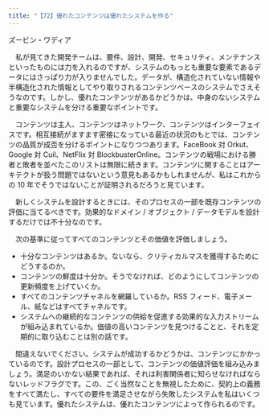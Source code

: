 ```yaml
---
title: "【72】優れたコンテンツは優れたシステムを作る"
---
```



ズービン・ワディア


　私が見てきた開発チームは、要件、設計、開発、セキュリティ、メンテナンスといったものには力を入れるのですが、システムのもっとも重要な要素であるデータにはさっぱり力が入りませんでした。データが、構造化されていない情報や半構造化された情報としてやり取りされるコンテンツベースのシステムでさえそうなのです。しかし、優れたコンテンツがあるかどうかは、中身のないシステムと重要なシステムを分ける重要なポイントです。

　コンテンツは主人、コンテンツはネットワーク、コンテンツはインターフェイスです。相互接続がますます密接になっている最近の状況のもとでは、コンテンツの品質が成否を分けるポイントになりつつあります。FaceBook 対 Orkut、Google 対 Cuil、NetFlix 対 BlockbusterOnline。コンテンツの戦場における勝者と敗者を並べたこのリストは無限に続きます。コンテンツに関することはアーキテクトが扱う問題ではないという意見もあるかもしれませんが、私はこれからの 10 年でそうではないことが証明されるだろうと見ています。

　新しくシステムを設計するときには、そのプロセスの一部を既存コンテンツの評価に当てるべきです。効果的なドメイン / オブジェクト / データモデルを設計するだけでは不十分なのです。

　次の基準に従ってすべてのコンテンツとその価値を評価しましょう。

  - 十分なコンテンツはあるか。ないなら、クリティカルマスを獲得するためにどうするのか。
  - コンテンツの鮮度は十分か。そうでなければ、どのようにしてコンテンツの更新頻度を上げていくか。
  - すべてのコンテンツチャネルを網羅しているか。RSS フィード、電子メール、紙などはすべてチャネルです。
  - システムへの継続的なコンテンツの供給を促進する効果的な入力ストリームが組み込まれているか。価値の高いコンテンツを見つけることと、それを定期的に取り込むことは別の話です。

　間違えないでください。システムが成功するかどうかは、コンテンツにかかっているのです。設計プロセスの一部として、コンテンツの価値評価を組み込みましょう。満足のいかない結果であれば、それは利害関係者に知らせなければならないレッドフラグです。この、ごく当然なことを無視したために、契約上の義務をすべて満たし、すべての要件を満足させながら失敗したシステムを私はいくつも見ています。優れたシステムは、優れたコンテンツによって作られるのです。
